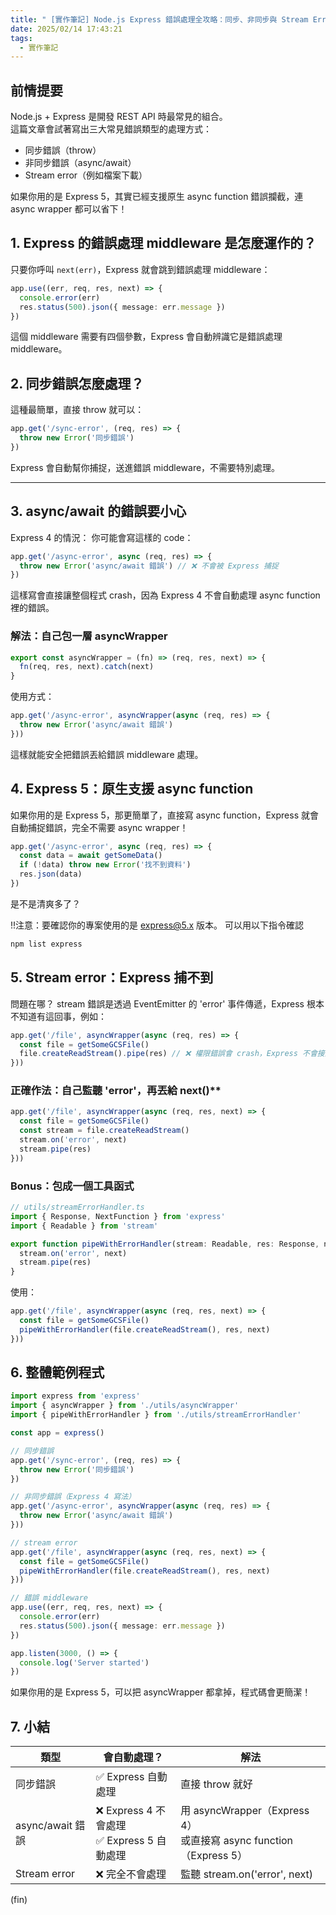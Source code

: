 ```yaml
---
title: " [實作筆記] Node.js Express 錯誤處理全攻略：同步、非同步與 Stream Error"
date: 2025/02/14 17:43:21
tags:
  - 實作筆記
---
```


## 前情提要

Node.js + Express 是開發 REST API 時最常見的組合。  
這篇文章會試著寫出三大常見錯誤類型的處理方式：

- 同步錯誤（throw）
- 非同步錯誤（async/await）
- Stream error（例如檔案下載）

如果你用的是 Express 5，其實已經支援原生 async function 錯誤攔截，連 async wrapper 都可以省下！

## 1. Express 的錯誤處理 middleware 是怎麼運作的？

只要你呼叫 `next(err)`，Express 就會跳到錯誤處理 middleware：

```typescript
app.use((err, req, res, next) => {
  console.error(err)
  res.status(500).json({ message: err.message })
})
```

這個 middleware 需要有四個參數，Express 會自動辨識它是錯誤處理 middleware。

## 2. 同步錯誤怎麼處理？

這種最簡單，直接 throw 就可以：

```typescript
app.get('/sync-error', (req, res) => {
  throw new Error('同步錯誤')
})
```

Express 會自動幫你捕捉，送進錯誤 middleware，不需要特別處理。

---

## 3. async/await 的錯誤要小心

Express 4 的情況：
你可能會寫這樣的 code：

```typescript
app.get('/async-error', async (req, res) => {
  throw new Error('async/await 錯誤') // ❌ 不會被 Express 捕捉
})
```

這樣寫會直接讓整個程式 crash，因為 Express 4 不會自動處理 async function 裡的錯誤。

### 解法：自己包一層 asyncWrapper

```typescript
export const asyncWrapper = (fn) => (req, res, next) => {
  fn(req, res, next).catch(next)
}
```

使用方式：

```typescript
app.get('/async-error', asyncWrapper(async (req, res) => {
  throw new Error('async/await 錯誤')
}))
```

這樣就能安全把錯誤丟給錯誤 middleware 處理。

## 4. Express 5：原生支援 async function

如果你用的是 Express 5，那更簡單了，直接寫 async function，Express 就會自動捕捉錯誤，完全不需要 async wrapper！

```typescript
app.get('/async-error', async (req, res) => {
  const data = await getSomeData()
  if (!data) throw new Error('找不到資料')
  res.json(data)
})
```

是不是清爽多了？

!!注意：要確認你的專案使用的是 <express@5.x> 版本。
可以用以下指令確認

```bash
npm list express
```

## 5. Stream error：Express 捕不到

問題在哪？
stream 錯誤是透過 EventEmitter 的 'error' 事件傳遞，Express 根本不知道有這回事，例如：

```typescript
app.get('/file', asyncWrapper(async (req, res) => {
  const file = getSomeGCSFile()
  file.createReadStream().pipe(res) // ❌ 權限錯誤會 crash，Express 不會接到
}))
```

### 正確作法：自己監聽 'error'，再丟給 next()**

```typescript
app.get('/file', asyncWrapper(async (req, res, next) => {
  const file = getSomeGCSFile()
  const stream = file.createReadStream()
  stream.on('error', next)
  stream.pipe(res)
}))
```

### Bonus：包成一個工具函式

```typescript
// utils/streamErrorHandler.ts
import { Response, NextFunction } from 'express'
import { Readable } from 'stream'

export function pipeWithErrorHandler(stream: Readable, res: Response, next: NextFunction) {
  stream.on('error', next)
  stream.pipe(res)
}
```

使用：

```typescript
app.get('/file', asyncWrapper(async (req, res, next) => {
  const file = getSomeGCSFile()
  pipeWithErrorHandler(file.createReadStream(), res, next)
}))
```

## 6. 整體範例程式

```typescript
import express from 'express'
import { asyncWrapper } from './utils/asyncWrapper'
import { pipeWithErrorHandler } from './utils/streamErrorHandler'

const app = express()

// 同步錯誤
app.get('/sync-error', (req, res) => {
  throw new Error('同步錯誤')
})

// 非同步錯誤（Express 4 寫法）
app.get('/async-error', asyncWrapper(async (req, res) => {
  throw new Error('async/await 錯誤')
}))

// stream error
app.get('/file', asyncWrapper(async (req, res, next) => {
  const file = getSomeGCSFile()
  pipeWithErrorHandler(file.createReadStream(), res, next)
}))

// 錯誤 middleware
app.use((err, req, res, next) => {
  console.error(err)
  res.status(500).json({ message: err.message })
})

app.listen(3000, () => {
  console.log('Server started')
})
```

如果你用的是 Express 5，可以把 asyncWrapper 都拿掉，程式碼會更簡潔！

## 7. 小結

| 類型           | 會自動處理？         | 解法                                      |
| -------------- | -------------------- | ----------------------------------------- |
| 同步錯誤       | ✅ Express 自動處理   | 直接 throw 就好                           |
| async/await 錯誤 | ❌ Express 4 不會處理<br>✅ Express 5 自動處理 | 用 asyncWrapper（Express 4）<br>或直接寫 async function（Express 5） |
| Stream error   | ❌ 完全不會處理       | 監聽 stream.on('error', next)             |

(fin)
